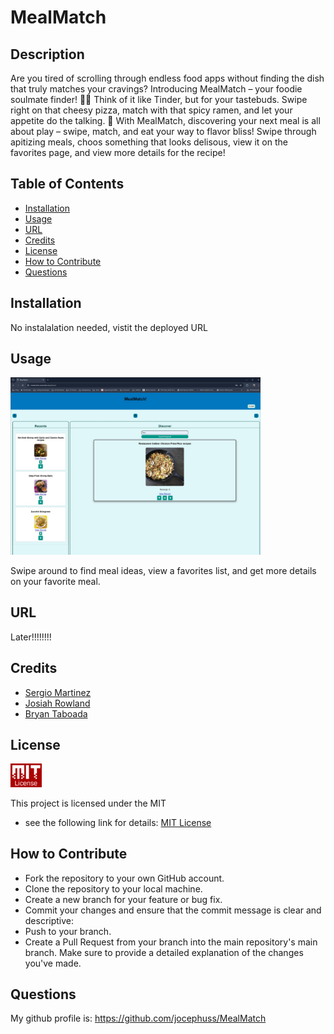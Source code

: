 # MealMatch

## Description 
Are you tired of scrolling through endless food apps without finding the dish that truly matches your cravings? Introducing MealMatch – your foodie soulmate finder! 🌮🥗 Think of it like Tinder, but for your tastebuds. Swipe right on that cheesy pizza, match with that spicy ramen, and let your appetite do the talking. 🥳 With MealMatch, discovering your next meal is all about play – swipe, match, and eat your way to flavor bliss! Swipe through apitizing meals, choos something that looks delisous, view it on the favorites page, and view more details for the recipe!

## Table of Contents
- [Installation](#installation)
- [Usage](#usage)
- [URL](#url)
- [Credits](#credits)
- [License](#license)
- [How to Contribute](#how-to-contribute)
- [Questions](#questions)

## Installation
No instalalation needed, vistit the deployed URL

## Usage

<img src="./client/src/assets/Screenshot.jpg" alt="screenshot" width="400"/>

Swipe around to find meal ideas, view a favorites list, and get more details on your favorite meal.

## URL
Later!!!!!!!!

## Credits
- [Sergio Martinez](https://github.com/SergMart7) 
- [Josiah Rowland](https://github.com/jocephuss) 
- [Bryan Taboada](https://github.com/Taboada-B)


## License

<img src="./client/src/assets/MIT-logo.jpg" alt="logo" width="50"/>

This project is licensed under the MIT 
- see the following link for details: [MIT License](https://opensource.org/licenses/MIT)

## How to Contribute
- Fork the repository to your own GitHub account.
- Clone the repository to your local machine.
- Create a new branch for your feature or bug fix.
- Commit your changes and ensure that the commit message is clear and descriptive:
- Push to your branch.
- Create a Pull Request from your branch into the main repository's main branch. Make sure to provide a detailed explanation of the changes you've made.

## Questions
My github profile is: https://github.com/jocephuss/MealMatch
